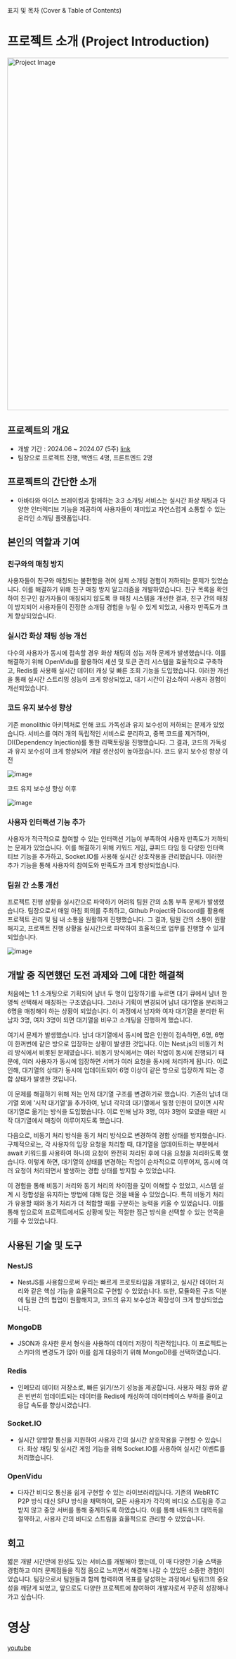 표지 및 목차 (Cover & Table of Contents)




# 프로젝트 소개 (Project Introduction)


<img src="https://github.com/user-attachments/assets/8d75f532-e144-4799-8c02-c08e14cac790" alt="Project Image" width="650px" height="800px">

## 프로젝트의 개요
- 개발 기간 : 2024.06 ~ 2024.07 (5주) [link](https://github.com/Amborsia/egg-signal-server)
- 팀장으로 프로젝트 진행, 백엔드 4명, 프론트엔드 2명
## 프로젝트의 간단한 소개
- 아바타와 아이스 브레이킹과 함께하는 3:3 소개팅 서비스는 실시간 화상 채팅과 다양한 인터렉티브 기능을 제공하여 사용자들이 재미있고 자연스럽게 소통할 수 있는 온라인 소개팅 플랫폼입니다.

## 본인의 역할과 기여

### 친구와의 매칭 방지
사용자들이 친구와 매칭되는 불편함을 겪어 실제 소개팅 경험이 저하되는 문제가 있었습니다. 이를 해결하기 위해 친구 매칭 방지 알고리즘을 개발하였습니다. 친구 목록을 확인하여 친구인 참가자들이 매칭되지 않도록 큐 매칭 시스템을 개선한 결과, 친구 간의 매칭이 방지되어 사용자들이 진정한 소개팅 경험을 누릴 수 있게 되었고, 사용자 만족도가 크게 향상되었습니다.

### 실시간 화상 채팅 성능 개선
다수의 사용자가 동시에 접속할 경우 화상 채팅의 성능 저하 문제가 발생했습니다. 이를 해결하기 위해 OpenVidu를 활용하여 세션 및 토큰 관리 시스템을 효율적으로 구축하고, Redis를 사용해 실시간 데이터 캐싱 및 빠른 조회 기능을 도입했습니다. 이러한 개선을 통해 실시간 스트리밍 성능이 크게 향상되었고, 대기 시간이 감소하여 사용자 경험이 개선되었습니다.

### 코드 유지 보수성 향상
기존 monolithic 아키텍처로 인해 코드 가독성과 유지 보수성이 저하되는 문제가 있었습니다. 서비스를 여러 개의 독립적인 서비스로 분리하고, 중복 코드를 제거하며, DI(Dependency Injection)를 통한 리팩토링을 진행했습니다. 그 결과, 코드의 가독성과 유지 보수성이 크게 향상되어 개발 생산성이 높아졌습니다.
코드 유지 보수성 향상 이전

![image](https://github.com/user-attachments/assets/003bb190-d872-4339-be70-fb3dd4bacc74)

코드 유지 보수성 향상 이후

![image](https://github.com/user-attachments/assets/71c91462-3beb-4175-83d4-29801804f281)

### 사용자 인터랙션 기능 추가
사용자가 적극적으로 참여할 수 있는 인터랙션 기능이 부족하여 사용자 만족도가 저하되는 문제가 있었습니다. 이를 해결하기 위해 키워드 게임, 큐피드 타임 등 다양한 인터랙티브 기능을 추가하고, Socket.IO를 사용해 실시간 상호작용을 관리했습니다. 이러한 추가 기능을 통해 사용자의 참여도와 만족도가 크게 향상되었습니다.

### 팀원 간 소통 개선
프로젝트 진행 상황을 실시간으로 파악하기 어려워 팀원 간의 소통 부족 문제가 발생했습니다. 팀장으로서 매일 아침 회의를 주최하고, Github Project와 Discord를 활용해 프로젝트 관리 및 팀 내 소통을 원활하게 진행했습니다. 그 결과, 팀원 간의 소통이 원활해지고, 프로젝트 진행 상황을 실시간으로 파악하여 효율적으로 업무를 진행할 수 있게 되었습니다.

![image](https://github.com/user-attachments/assets/6556d51a-0224-45ab-b668-cb349b8a6266)

## 개발 중 직면했던 도전 과제와 그에 대한 해결책
처음에는 1:1 소개팅으로 기획되어 남녀 두 명이 입장하기를 누르면 대기 큐에서 남녀 한 명씩 선택해서 매칭하는 구조였습니다. 그러나 기획이 변경되어 남녀 대기열을 분리하고 6명을 매칭해야 하는 상황이 되었습니다. 이 과정에서 남자와 여자 대기열을 분리한 뒤 남자 3명, 여자 3명이 되면 대기열을 비우고 소개팅을 진행하게 했습니다.

여기서 문제가 발생했습니다. 남녀 대기열에서 동시에 많은 인원이 접속하면, 6명, 6명이 한꺼번에 같은 방으로 입장하는 상황이 발생한 것입니다. 이는 Nest.js의 비동기 처리 방식에서 비롯된 문제였습니다. 비동기 방식에서는 여러 작업이 동시에 진행되기 때문에, 여러 사용자가 동시에 입장하면 서버가 여러 요청을 동시에 처리하게 됩니다. 이로 인해, 대기열의 상태가 동시에 업데이트되어 6명 이상이 같은 방으로 입장하게 되는 경합 상태가 발생한 것입니다.

이 문제를 해결하기 위해 저는 먼저 대기열 구조를 변경하기로 했습니다. 기존의 남녀 대기열 외에 '시작 대기열'을 추가하여, 남녀 각각의 대기열에서 일정 인원이 모이면 시작 대기열로 옮기는 방식을 도입했습니다. 이로 인해 남자 3명, 여자 3명이 모였을 때만 시작 대기열에서 매칭이 이루어지도록 했습니다.

다음으로, 비동기 처리 방식을 동기 처리 방식으로 변경하여 경합 상태를 방지했습니다. 구체적으로는, 각 사용자의 입장 요청을 처리할 때, 대기열을 업데이트하는 부분에서 await 키워드를 사용하여 하나의 요청이 완전히 처리된 후에 다음 요청을 처리하도록 했습니다. 이렇게 하면, 대기열의 상태를 변경하는 작업이 순차적으로 이루어져, 동시에 여러 요청이 처리되면서 발생하는 경합 상태를 방지할 수 있었습니다.

이 경험을 통해 비동기 처리와 동기 처리의 차이점을 깊이 이해할 수 있었고, 시스템 설계 시 정합성을 유지하는 방법에 대해 많은 것을 배울 수 있었습니다. 특히 비동기 처리가 유용할 때와 동기 처리가 더 적합할 때를 구분하는 능력을 키울 수 있었습니다. 이를 통해 앞으로의 프로젝트에서도 상황에 맞는 적절한 접근 방식을 선택할 수 있는 안목을 기를 수 있었습니다.


## 사용된 기술 및 도구
### NestJS
- NestJS를 사용함으로써 우리는 빠르게 프로토타입을 개발하고, 실시간 데이터 처리와 같은 핵심 기능을 효율적으로 구현할 수 있었습니다. 또한, 모듈화된 구조 덕분에 팀원 간의 협업이 원활해지고, 코드의 유지 보수성과 확장성이 크게 향상되었습니다.
### MongoDB
- JSON과 유사한 문서 형식을 사용하여 데이터 저장이 직관적입니다. 이 프로젝트는 스키마의 변경도가 많아 이를 쉽게 대응하기 위해 MongoDB를 선택하였습니다.
### Redis
- 인메모리 데이터 저장소로, 빠른 읽기/쓰기 성능을 제공합니다. 사용자 매칭 큐와 같은 빈번히 업데이트되는 데이터를 Redis에 캐싱하여 데이터베이스 부하를 줄이고 응답 속도를 향상시켰습니다.
### Socket.IO 
- 실시간 양방향 통신을 지원하여 사용자 간의 실시간 상호작용을 구현할 수 있습니다. 화상 채팅 및 실시간 게임 기능을 위해 Socket.IO를 사용하여 실시간 이벤트를 처리했습니다.
### OpenVidu
- 다자간 비디오 통신을 쉽게 구현할 수 있는 라이브러리입니다. 기존의 WebRTC P2P 방식 대신 SFU 방식을 채택하여, 모든 사용자가 각각의 비디오 스트림을 주고받지 않고 중앙 서버를 통해 중계하도록 하였습니다. 이를 통해 네트워크 대역폭을 절약하고, 사용자 간의 비디오 스트림을 효율적으로 관리할 수 있었습니다.

## 회고

짧은 개발 시간안에 완성도 있는 서비스를 개발해야 했는데, 이 때 다양한 기술 스택을 경험하고 여러 문제점들을 직접 몸으로 느끼면서 해결해 나갈 수 있었던 소중한 경험이었습니다. 팀장으로서 팀원들과 함께 협력하여 목표를 달성하는 과정에서 팀워크의 중요성을 깨닫게 되었고, 앞으로도 다양한 프로젝트에 참여하여 개발자로서 꾸준히 성장해나가고 싶습니다.


# 영상
[youtube](https://youtu.be/POA9S4Uwzw8)




